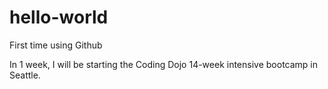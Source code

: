 # hello-world
First time using Github

In 1 week, I will be starting the Coding Dojo 14-week intensive bootcamp in Seattle. 

